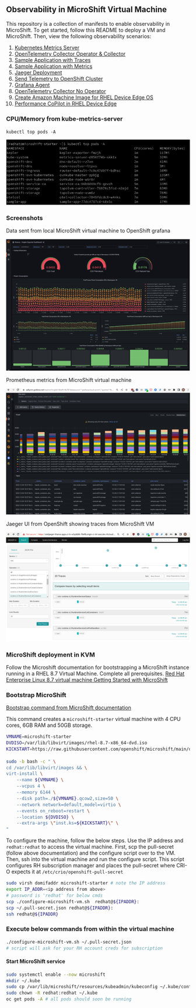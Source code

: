 ## Observability in MicroShift Virtual Machine

This repository is a collection of manifests to enable observability in MicroShift. To get started, follow this README to deploy a VM and MicroShift.
Then, view the following observability scenarios:

1. [Kubernetes Metrics Server](manifests/metrics-server/README.md)
2. [OpenTelemetry Collector Operator & Collector](manifests/opentelemetry-collector-operator/README.md)
3. [Sample Application with Traces](manifests/sample-instrumented-applications/sample-tracing-app/README.md)
3. [Sample Application with Metrics](manifests/sample-instrumented-applications/kepler/README.md)
4. [Jaeger Deployment](manifests/jaeger/jaeger.md)
5. [Send Telemetry to OpenShift Cluster](manifests/openshift-observability-hub/README.md)
5. [Grafana Agent](manifests/grafana-agent/README.md)
2. [OpenTelemetry Collector No Operator](manifests/otel-collector/README.md)
2. [Create Amazon Machine Image for RHEL Device Edge OS](ami/README.md)
2. [Performance CoPilot in RHEL Device Edge](./PCP/README.md)

### CPU/Memory from kube-metrics-server

`kubectl top pods -A`

![Utilization](images/top-pods.png)

### Screenshots

Data sent from local MicroShift virtual machine to OpenShift grafana

![Kepler Dashboard](images/kepler-dashboard-microshift-in-ocp.png)

Prometheus metrics from MicroShift virtual machine 

![MicroShift metrics](images/microshift-metrics.png)

Jaeger UI from OpenShift showing traces from MicroShift VM

![Jaeger traces exported from virtual machine](images/localjaeger.png)


### MicroShift deployment in KVM

Follow the Microshift documentation for bootstrapping a MicroShift instance running in a RHEL 8.7 Virtual Machine. Complete all prerequisites.
[Red Hat Enterprise Linux 8.7 virtual machine Getting Started with MicroShift](https://github.com/openshift/microshift/blob/main/docs/getting_started.md)

### Bootstrap MicroShift

[Bootstrap command from MicroShift documentation](https://raw.githubusercontent.com/openshift/microshift/main/docs/getting_started.md)

This command creates a `microshift-starter` virtual machine with 4 CPU cores, 6GB RAM and 50GB storage.

```bash
VMNAME=microshift-starter
DVDISO=/var/lib/libvirt/images/rhel-8.7-x86_64-dvd.iso
KICKSTART=https://raw.githubusercontent.com/openshift/microshift/main/docs/config/microshift-starter.ks

sudo -b bash -c " \
cd /var/lib/libvirt/images && \
virt-install \
    --name ${VMNAME} \
    --vcpus 4 \
    --memory 6144 \
    --disk path=./${VMNAME}.qcow2,size=50 \
    --network network=default,model=virtio \
    --events on_reboot=restart \
    --location ${DVDISO} \
    --extra-args \"inst.ks=${KICKSTART}\" \
"
```

To configure the machine, follow the below steps.
Use the IP address and `redhat:redhat` to access the virtual machine.
First, scp the pull-secret (follow above documentation) and the configure script over to the VM.
Then, ssh into the virtual machine and run the configure script. This script configures RH subscription manager
and places the pull-secret where CRI-O expects it at `/etc/crio/openshift-pull-secret` 

```bash
sudo virsh domifaddr microshift-starter # note the IP address 
export IP_ADDR=<ip address from above>
# password is 'redhat' for below cmds
scp ./configure-microshift-vm.sh  redhat@${IPADDR}:
scp ~/.pull-secret.json redhat@${IPADDR}:
ssh redhat@${IPADDR}
```

### Execute below commands from within the virtual machine

```bash
./configure-microshift-vm.sh ~/.pull-secret.json
# script will ask for your RH account creds for subscription
```

#### Start MicroShift service

```bash
sudo systemctl enable --now microshift
mkdir ~/.kube
sudo cp /var/lib/microshift/resources/kubeadmin/kubeconfig ~/.kube/config
sudo chown -R redhat:redhat ~/.kube
oc get pods -A # all pods should soon be running
```
